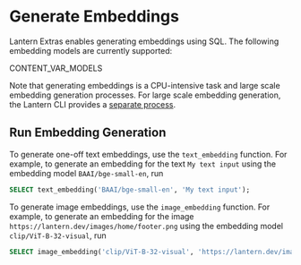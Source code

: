 # Generate Embeddings

Lantern Extras enables generating embeddings using SQL. The following embedding models are currently supported:

CONTENT_VAR_MODELS

Note that generating embeddings is a CPU-intensive task and large scale embedding generation processes. For large scale embedding generation, the Lantern CLI provides a [separate process](/docs/lantern-cli/embeddings).

## Run Embedding Generation

To generate one-off text embeddings, use the `text_embedding` function. For example, to generate an embedding for the text `My text input` using the embedding model `BAAI/bge-small-en`, run

```sql
SELECT text_embedding('BAAI/bge-small-en', 'My text input');
```

To generate image embeddings, use the `image_embedding` function. For example, to generate an embedding for the image `https://lantern.dev/images/home/footer.png` using the embedding model `clip/ViT-B-32-visual`, run

```sql
SELECT image_embedding('clip/ViT-B-32-visual', 'https://lantern.dev/images/home/footer.png');
```
